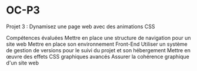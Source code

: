 # OC-P3
Projet 3 : Dynamisez une page web avec des animations CSS

Compétences évaluées
    Mettre en place une structure de navigation pour un site web
    Mettre en place son environnement Front-End
    Utiliser un système de gestion de versions pour le suivi du projet et son hébergement
    Mettre en œuvre des effets CSS graphiques avancés
    Assurer la cohérence graphique d'un site web